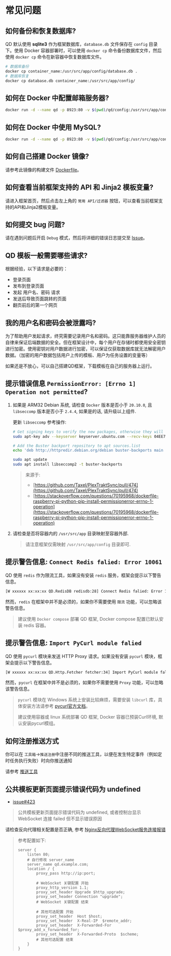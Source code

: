 # 常见问题

## 如何备份和恢复数据库?

QD 默认使用 **sqlite3** 作为框架数据库，`database.db` 文件保存在 `config` 目录下。使用 Docker 容器部署时，可以使用 `docker cp` 命令备份数据库文件，然后使用 `docker cp` 命令在新容器中恢复数据库文件。

```sh
# 数据库备份
docker cp container_name:/usr/src/app/config/database.db .
# 数据库恢复
docker cp database.db container_name:/usr/src/app/config/
```

## 如何在 Docker 中配置邮箱服务器?

```sh
docker run -d --name qd -p 8923:80 -v $(pwd)/qd/config:/usr/src/app/config --env MAIL_SMTP=STMP服务器 --env MAIL_PORT=邮箱服务器端口 --env MAIL_USER=用户名 --env MAIL_PASSWORD=密码  --env DOMAIN=域名 qdtoday/qd
```

## 如何在 Docker 中使用 MySQL?

```sh
docker run -d --name qd -p 8923:80 -v $(pwd)/qd/config:/usr/src/app/config --ENV DB_TYPE=mysql --ENV JAWSDB_MARIA_URL=mysql://用户名:密码@hostname:port/数据库名 qdtoday/qd
```

## 如何自己搭建 Docker 镜像?

请参考此镜像的构建文件 [Dockerfile](https://github.com/qd-today/qd/blob/master/Dockerfile)。

## 如何查看当前框架支持的 API 和 Jinja2 模板变量?

请进入框架首页，然后点击左上角的 `常用 API/过滤器` 按钮，可以查看当前框架支持的API和Jinja2模板变量。

## 如何提交 bug 问题?

请在遇到问题后开启 `Debug` 模式，然后将详细的错误日志提交至 [Issue](https://github.com/qd-today/qd/issues)。

## QD 模板一般需要哪些请求?

根据经验，以下请求是必要的：

- 登录页面
- 发布到登录页面
- 发起 用户名、密码 请求
- 发送后导致页面跳转的页面
- 翻页前后的第一个网页

## 我的用户名和密码会被泄露吗?

为了帮助用户发起请求，终究需要记录用户名和密码。这只能靠服务器维护人员的自律来保证后端数据的安全。但在框架设计中，每个用户在存储时都使用安全密钥进行加密。使用密钥对用户数据进行加密，可以保证仅获取数据库就无法解密用户数据。（加密的用户数据包括用户上传的模板、用户为任务设置的变量等）

如果还是不放心，可以自己搭建QD框架，下载模板在自己的服务器上运行。

## 提示错误信息 `PermissionError: [Errno 1] Operation not permitted`?

1. 如果是 ARM32 Debian 系统, 请检查 `Docker` 版本是否小于 `20.10.0`, 且 `libseccomp` 版本是否小于 `2.4.4`, 如果是的话, 请升级以上组件.

   更新 `libseccomp` 参考操作:

   ```sh
   # Get signing keys to verify the new packages, otherwise they will not install
   sudo apt-key adv --keyserver keyserver.ubuntu.com --recv-keys 04EE7237B7D453EC 648ACFD622F3D138

   # Add the Buster backport repository to apt sources.list
   echo 'deb http://httpredir.debian.org/debian buster-backports main contrib non-free' | sudo tee -a /etc/apt/sources.list.d/debian-backports.list

   sudo apt update
   sudo apt install libseccomp2 -t buster-backports
   ```

   > 来源于:
   >
   > - [https://github.com/Taxel/PlexTraktSync/pull/474](https://github.com/Taxel/PlexTraktSync/pull/474)
   > - [https://stackoverflow.com/questions/70195968/dockerfile-raspberry-pi-python-pip-install-permissionerror-errno-1-operation](https://stackoverflow.com/questions/70195968/dockerfile-raspberry-pi-python-pip-install-permissionerror-errno-1-operation)
   >
2. 请检查是否将容器内的 `/usr/src/app` 目录映射至容器外部.

   > 请注意框架仅需映射 `/usr/src/app/config` 目录即可.
   >

## 提示警告信息: `Connect Redis falied: Error 10061`

QD 使用 `redis` 作为限流工具，如果没有安装 `redis` 服务，框架会提示以下警告信息。

```sh
[W xxxxxx xx:xx:xx QD.RedisDB redisdb:28] Connect Redis falied: Error 10061 connecting to localhost:6379. 由于目标计算机积极拒绝，无法连接。
```

然而，`redis` 在框架中并不是必须的，如果你不需要使用 `限流` 功能，可以忽略该警告信息。

> 建议使用 `Docker compose` 部署 QD 框架, Docker compose 配置已默认安装 redis 容器。

## 提示警告信息: `Import PyCurl module falied`

QD 使用 `pycurl` 模块来发送 HTTP Proxy 请求。如果没有安装 `pycurl` 模块，框架会提示以下警告信息。

```sh
[W xxxxxx xx:xx:xx QD.Http.Fetcher fetcher:34] Import PyCurl module falied: No module named 'pycurl'
```

然而，`pycurl` 在框架中并不是必须的，如果你不需要使用 `Proxy` 功能，可以忽略该警告信息。

> `pycurl` 模块在 Windows 系统上安装比较麻烦，需要安装 `libcurl` 库，具体安装方法请参考 [pycurl官方文档](http://pycurl.io/docs/latest/install.html)。
>
> 建议使用容器或 linux 系统部署 QD 框架, Docker 容器已预装Curl环境, 默认安装pycurl模组。

## 如何注册推送方式

你可以在 `工具箱`->`推送注册`中注册不同的推送工具，以便在发生特定事件（例如定时任务执行失败）时向你推送通知

请参考 [推送工具](/zh_CN/toolbox/pusher)

## 公共模板更新页面提示错误代码为 undefined

- [issue#423](https://github.com/qd-today/qd/issues/423)

> 公共模板更新页面提示错误代码为 undefined, 或者控制台显示 WebSocket 连接 failed 但不显示错误原因

请检查反向代理相关配置是否正确, 参考 [Nginx反向代理WebSocket服务连接报错](https://blog.csdn.net/tiven_/article/details/126126442)

> 参考配置如下:
>
> ```Nginx
> server {
>     listen 80;
>     # 自行修改 server_name
>     server_name qd.example.com;
>     location / {
>         proxy_pass http://ip:port;
>
>         # WebSocket 关键配置 开始
>         proxy_http_version 1.1;
>         proxy_set_header Upgrade $http_upgrade;
>         proxy_set_header Connection "upgrade";
>         # WebSocket 关键配置 结束
>
>         # 其他可选配置 开始
>         proxy_set_header  Host $host;
>         proxy_set_header  X-Real-IP  $remote_addr;
>         proxy_set_header  X-Forwarded-For $proxy_add_x_forwarded_for;
>         proxy_set_header  X-Forwarded-Proto  $scheme;
>         # 其他可选配置 结束
>     }
> }
> ```
